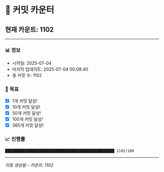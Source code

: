 # 🔢 커밋 카운터

## 현재 카운트: 1102

---

### 📊 정보
- 시작일: 2025-07-04
- 마지막 업데이트: 2025-07-04 00:08:40
- 총 커밋 수: 1102

### 🎯 목표
- [x] 1개 커밋 달성!
- [x] 10개 커밋 달성!
- [x] 50개 커밋 달성!
- [x] 100개 커밋 달성!
- [x] 365개 커밋 달성!

### 📈 진행률
```
██████████████████████████████████████████████████ 1102/100
```

---
*자동 생성됨 - 카운트: 1102*
